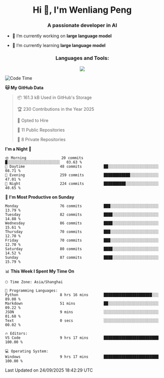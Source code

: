 <h1 align="center">Hi 👋, I'm Wenliang Peng</h1>
<h3 align="center">A passionate developer in AI</h3>

- 🔭 I’m currently working on **large language model**

- 🌱 I’m currently learning **large language model**

<!-- <h3 align="left">Connect with me:</h3> -->
<!-- <p align="left">
</p> -->

<h3 align="center">Languages and Tools:</h3>
<p align="center">
  <a href="https://skillicons.dev">
    <img src="https://skillicons.dev/icons?i=cpp,ros,docker,azure,git,linux,py,pytorch,cmake,githubactions,powershell,md&perline=6" />
  </a>
</p>


<!-- <p><img align="center" src="https://github-readme-stats.vercel.app/api/top-langs?username=bpwl0121&show_icons=true&locale=en&layout=compact" alt="bpwl0121" /></p> -->

<!-- <p><img align="center" src="https://github-readme-streak-stats.herokuapp.com/?user=bpwl0121&" alt="bpwl0121" /></p> -->

<!--START_SECTION:waka-->
![Code Time](http://img.shields.io/badge/Code%20Time-433%20hrs%2053%20mins-blue)

**🐱 My GitHub Data** 

> 📦 161.3 kB Used in GitHub's Storage 
 > 
> 🏆 230 Contributions in the Year 2025
 > 
> 💼 Opted to Hire
 > 
> 📜 11 Public Repositories 
 > 
> 🔑 8 Private Repositories 
 > 
**I'm a Night 🦉** 

```text
🌞 Morning                20 commits          █░░░░░░░░░░░░░░░░░░░░░░░░   03.63 % 
🌆 Daytime                48 commits          ██░░░░░░░░░░░░░░░░░░░░░░░   08.71 % 
🌃 Evening                259 commits         ████████████░░░░░░░░░░░░░   47.01 % 
🌙 Night                  224 commits         ██████████░░░░░░░░░░░░░░░   40.65 % 
```
📅 **I'm Most Productive on Sunday** 

```text
Monday                   76 commits          ███░░░░░░░░░░░░░░░░░░░░░░   13.79 % 
Tuesday                  82 commits          ████░░░░░░░░░░░░░░░░░░░░░   14.88 % 
Wednesday                86 commits          ████░░░░░░░░░░░░░░░░░░░░░   15.61 % 
Thursday                 70 commits          ███░░░░░░░░░░░░░░░░░░░░░░   12.70 % 
Friday                   70 commits          ███░░░░░░░░░░░░░░░░░░░░░░   12.70 % 
Saturday                 80 commits          ████░░░░░░░░░░░░░░░░░░░░░   14.52 % 
Sunday                   87 commits          ████░░░░░░░░░░░░░░░░░░░░░   15.79 % 
```


📊 **This Week I Spent My Time On** 

```text
🕑︎ Time Zone: Asia/Shanghai

💬 Programming Languages: 
Python                   8 hrs 16 mins       ██████████████████████░░░   89.08 % 
Markdown                 51 mins             ██░░░░░░░░░░░░░░░░░░░░░░░   09.22 % 
JSON                     9 mins              ░░░░░░░░░░░░░░░░░░░░░░░░░   01.68 % 
Text                     0 secs              ░░░░░░░░░░░░░░░░░░░░░░░░░   00.02 % 

🔥 Editors: 
VS Code                  9 hrs 17 mins       █████████████████████████   100.00 % 

💻 Operating System: 
Windows                  9 hrs 17 mins       █████████████████████████   100.00 % 
```


 Last Updated on 24/09/2025 18:42:29 UTC
<!--END_SECTION:waka-->
